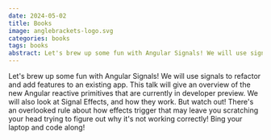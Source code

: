 ```yaml
---
date: 2024-05-02
title: Books
image: anglebrackets-logo.svg
categories: books
tags: books
abstract: Let's brew up some fun with Angular Signals! We will use signals to refactor and add features to an existing app. This talk will give an overview of the new Angular reactive primitives that are currently in developer preview. We will also look at Signal Effects, and how they work. But watch out! There's an overlooked rule about how effects trigger that may leave you scratching your head trying to figure out why it's not working correctly! Bing your laptop and code along!
---
```


Let's brew up some fun with Angular Signals! We will use signals to refactor and add features to an existing app. This talk will give an overview of the new Angular reactive primitives that are currently in developer preview. We will also look at Signal Effects, and how they work. But watch out! There's an overlooked rule about how effects trigger that may leave you scratching your head trying to figure out why it's not working correctly! Bing your laptop and code along!
